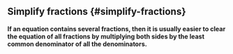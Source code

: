 ## Simplify fractions {#simplify-fractions}

**If an equation contains several fractions, then it is usually easier to clear the equation of all fractions by multiplying both sides by the least common denominator of all the denominators.**